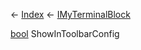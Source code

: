 ← [Index](Api-Index) ← [IMyTerminalBlock](Sandbox.ModAPI.Ingame.IMyTerminalBlock)

[bool](System.Boolean) ShowInToolbarConfig